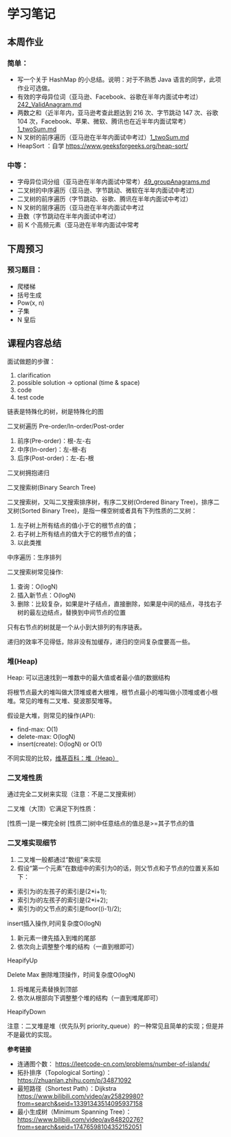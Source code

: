 # 学习笔记

## 本周作业

### 简单：

- 写一个关于 HashMap 的小总结。说明：对于不熟悉 Java 语言的同学，此项作业可选做。
- 有效的字母异位词（亚马逊、Facebook、谷歌在半年内面试中考过）[242_ValidAnagram.md](https://github.com/shenlu89/algorithm012/blob/master/Week_02/242_ValidAnagram.md)
- 两数之和（近半年内，亚马逊考查此题达到 216 次、字节跳动 147 次、谷歌 104 次，Facebook、苹果、微软、腾讯也在近半年内面试常考）[1_twoSum.md](https://github.com/shenlu89/algorithm012/blob/master/Week_02/1_twoSum.md)
- N 叉树的前序遍历（亚马逊在半年内面试中考过）[1_twoSum.md](https://github.com/shenlu89/algorithm012/blob/master/Week_02/589_N-aryTreePreorderTraversal.md)
- HeapSort ：自学 https://www.geeksforgeeks.org/heap-sort/

### 中等：

- 字母异位词分组（亚马逊在半年内面试中常考）[49_groupAnagrams.md](https://github.com/shenlu89/algorithm012/blob/master/Week_02/49_groupAnagrams.md)
- 二叉树的中序遍历（亚马逊、字节跳动、微软在半年内面试中考过）
- 二叉树的前序遍历（字节跳动、谷歌、腾讯在半年内面试中考过）
- N 叉树的层序遍历（亚马逊在半年内面试中考过
- 丑数（字节跳动在半年内面试中考过）
- 前 K 个高频元素（亚马逊在半年内面试中常考

## 下周预习

### 预习题目：

- 爬楼梯
- 括号生成
- Pow(x, n)
- 子集
- N 皇后

## 课程内容总结

面试做题的步骤：

1. clarification
2. possible solution -> optional (time & space)
3. code
4. test code

链表是特殊化的树，树是特殊化的图

二叉树遍历 Pre-order/In-order/Post-order

1. 前序(Pre-order)：根-左-右
2. 中序(In-order)：左-根-右
3. 后序(Post-order)：左-右-根

二叉树拥抱递归

二叉搜索树(Binary Search Tree)

二叉搜索树，又叫二叉搜索排序树，有序二叉树(Ordered Binary Tree)，排序二叉树(Sorted Binary Tree)，是指一棵空树或者具有下列性质的二叉树：

1. 左子树上所有结点的值小于它的根节点的值；
2. 右子树上所有结点的值大于它的根节点的值；
3. 以此类推

中序遍历：生序排列

二叉搜索树常见操作:

1. 查询：O(logN)
2. 插入新节点：O(logN)
3. 删除：比较复杂，如果是叶子结点，直接删除，如果是中间的结点，寻找右子树的最左边结点，替换到中间节点的位置

只有右节点的树就是一个从小到大排列的有序链表。

递归的效率不见得低，除非没有加缓存，递归的空间复杂度要高一些。

### 堆(Heap)

Heap: 可以迅速找到一堆数中的最大值或者最小值的数据结构

将根节点最大的堆叫做大顶堆或者大根堆，根节点最小的堆叫做小顶堆或者小根堆。常见的堆有二叉堆、斐波那契堆等。

假设是大堆，则常见的操作(API):

- find-max: O(1)
- delete-max: O(logN)
- insert(create): O(logN) or O(1)

不同实现的比较，[维基百科：堆（Heap）](https://en.wikipedia.org/wiki/Heap_(data_structure))

### 二叉堆性质

通过完全二叉树来实现（注意：不是二叉搜索树）

二叉堆（大顶）它满足下列性质：

[性质一]是一棵完全树
[性质二]树中任意结点的值总是>=其子节点的值

### 二叉堆实现细节

1. 二叉堆一般都通过“数组”来实现
2. 假设“第一个元素”在数组中的索引为0的话，则父节点和子节点的位置关系如下：

- 索引为i的左孩子的索引是(2*i+1);
- 索引为i的左孩子的索引是(2*i+2);
- 索引为i的父节点的索引是floor((i-1)/2);

insert插入操作,时间复杂度O(logN)

1. 新元素一律先插入到堆的尾部
2. 依次向上调整整个堆的结构（一直到根即可）

HeapifyUp

Delete Max 删除堆顶操作，时间复杂度O(logN)

1. 将堆尾元素替换到顶部
2. 依次从根部向下调整整个堆的结构（一直到堆尾即可）

HeapifyDown

注意：二叉堆是堆（优先队列 priority_queue）的一种常见且简单的实现；但是并不是最优的实现。

**参考链接**

- 连通图个数： https://leetcode-cn.com/problems/number-of-islands/
- 拓扑排序（Topological Sorting）： https://zhuanlan.zhihu.com/p/34871092
- 最短路径（Shortest Path）：Dijkstra https://www.bilibili.com/video/av25829980?from=search&seid=13391343514095937158
- 最小生成树（Minimum Spanning Tree）： https://www.bilibili.com/video/av84820276?from=search&seid=17476598104352152051